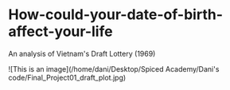 # How-could-your-date-of-birth-affect-your-life
An analysis of Vietnam's Draft Lottery (1969)

![This is an image](/home/dani/Desktop/Spiced Academy/Dani's code/Final_Project01_draft_plot.jpg)
